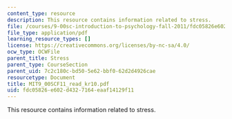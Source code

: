 ```yaml
---
content_type: resource
description: This resource contains information related to stress.
file: /courses/9-00sc-introduction-to-psychology-fall-2011/fdc05826e602d4327164eaaf14129f11_MIT9_00SCF11_read_kr10.pdf
file_type: application/pdf
learning_resource_types: []
license: https://creativecommons.org/licenses/by-nc-sa/4.0/
ocw_type: OCWFile
parent_title: Stress
parent_type: CourseSection
parent_uid: 7c2c180c-bd50-5e62-bbf0-62d2d4926cae
resourcetype: Document
title: MIT9_00SCF11_read_kr10.pdf
uid: fdc05826-e602-d432-7164-eaaf14129f11
---
```

This resource contains information related to stress.
